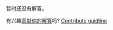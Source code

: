 
暂时还没有解答。

有兴趣[贡献你的解答](https://github.com/BFEdev/BFE.dev-solutions/blob/main/problem/implement-Selection-Sort_zh.md)吗? [Contribute guidline](https://github.com/BFEdev/BFE.dev-solutions#how-to-contribute)
